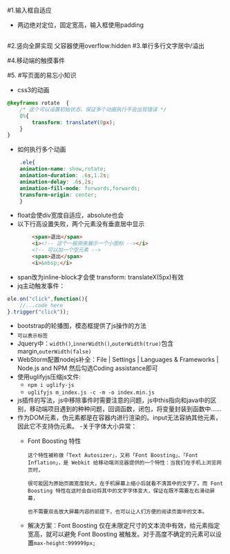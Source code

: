 
#1.输入框自适应
 - 两边绝对定位，固定宽高，输入框使用padding
 ```css
 
 ```
#2.竖向全屏实现
父容器使用overflow:hidden
#3.单行多行文字居中/溢出

#4.移动端的触摸事件

#5.
#写页面的易忘小知识
- css3的动画
```css
@keyframes rotate  {
    /* 这个可以设置初始状态，保证多个动画执行不会出现错误 */
    0%{
        transform: translateY(0px);
    }
}
```
- 如何执行多个动画
```css
    .ele{
    animation-name: show,rotate;
    animation-duration: .6s,1.2s;
    animation-delay: .6s,2s;
    animation-fill-mode: forwards,forwards;
    transform-origin: center;
    }
```
- float会使div宽度自适应，absolute也会
- 以下行高设置失败，两个元素没有垂直居中显示
```html
        <span>退出</span>
        <i><!-- 这个一般用来展示一个小图标 --></i>
        <!-- 可以加一个空元素 -->
        <span>退出</span>
        <i>&nbsp;</i>
```
- span改为inline-block才会使 transform: translateX(5px)有效
- jq主动触发事件：
```javascript
ele.on("click",function(){
    //...code here
}.trigger("click"));
```
- bootstrap的轮播图，模态框提供了js操作的方法
- <sub>可以表示标签
- Jquery中：`width()`,`innerWidth()`,`outerWidth(true)`包含margin,`outerWidth(false)`
- WebStorm配置nodejs补全：File | Settings | Languages & Frameworks | Node.js and NPM 然后勾选Coding assistance即可
- 使用uglifyjs压缩js文件:
    - `npm i uglify-js`
    - `uglifyjs m_index.js -c -m -o index.min.js`
- js插件的写法，js中移除事件时需要注意的问题，js中this指向和java中的区别，移动端项目遇到的种种问题，回调函数，闭包，将变量封装到函数中......
- 作为DOM元素，伪元素都是在容器内进行渲染的。input无法容纳其他元素，因此它不支持伪元素。
-关于字体大小异常： 
    - Font Boosting 特性
          
          这个特性被称做「Text Autosizer」，又称「Font Boosting」、「Font Inflation」，是 Webkit 给移动端浏览器提供的一个特性：当我们在手机上浏览网页时，
          
          很可能因为原始页面宽度较大，在手机屏幕上缩小后就看不清其中的文字了。而 Font Boosting 特性在这时会自动将其中的文字字体变大，保证在既不需要左右滑动屏幕，
          
          也不需要双击放大屏幕内容的前提下，也可以让人们方便的阅读页面中的文本。
    - 解决方案：Font Boosting 仅在未限定尺寸的文本流中有效，给元素指定宽高，就可以避免 Font Boosting 被触发。对于高度不确定的元素可以设置`max-height:999999px;`